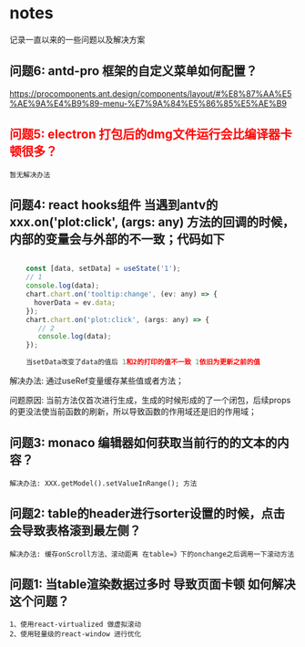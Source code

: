# notes
记录一直以来的一些问题以及解决方案

## 问题6: antd-pro 框架的自定义菜单如何配置？
   
   https://procomponents.ant.design/components/layout/#%E8%87%AA%E5%AE%9A%E4%B9%89-menu-%E7%9A%84%E5%86%85%E5%AE%B9

## <font color="red">问题5: electron 打包后的dmg文件运行会比编译器卡顿很多？</font>
    暂无解决办法

## 问题4: react hooks组件 当遇到antv的 xxx.on('plot:click', (args: any) 方法的回调的时候，内部的变量会与外部的不一致；代码如下
   ```javascript
   
       const [data, setData] = useState('1');
       // 1 
       console.log(data);
       chart.chart.on('tooltip:change', (ev: any) => {
         hoverData = ev.data;
       });
       chart.chart.on('plot:click', (args: any) => {
          // 2
          console.log(data);
       });
       
       当setData改变了data的值后 1和2的打印的值不一致 1依旧为更新之前的值
   ```
   解决办法: 通过useRef变量缓存某些值或者方法；
   
   问题原因: 当前方法仅首次进行生成，生成的时候形成的了一个闭包，后续props的更没法使当前函数的刷新，所以导致函数的作用域还是旧的作用域；

## 问题3: monaco 编辑器如何获取当前行的的文本的内容？
    解决办法: XXX.getModel().setValueInRange(); 方法

## 问题2: table的header进行sorter设置的时候，点击会导致表格滚到最左侧？
    解决办法: 缓存onScroll方法、滚动距离 在table=》下的onchange之后调用一下滚动方法

## 问题1: 当table渲染数据过多时 导致页面卡顿 如何解决这个问题？
    1、使用react-virtualized 做虚拟滚动
    2、使用轻量级的react-window 进行优化
